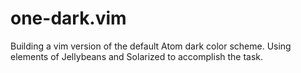 # one-dark.vim

Building a vim version of the default Atom dark color scheme. Using elements of Jellybeans and Solarized to accomplish the task.
